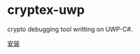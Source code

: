 # cryptex-uwp

crypto debugging tool writting on UWP-C#.

[安装](https://www.microsoft.com/zh-cn/p/%E5%A4%A7%E5%9C%B0%E5%8A%A0%E5%AF%86%E8%B0%83%E8%AF%95%E5%99%A8/9nzl3qbdsrp5?activetab=pivot:overviewtab)



